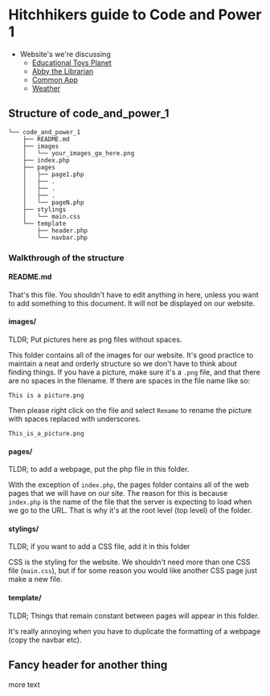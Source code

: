 # Hitchhikers guide to Code and Power 1

* Website's we're discussing
  * [Educational Toys Planet](https://www.educationaltoysplanet.com/)
  * [Abby the Librarian](http://www.abbythelibrarian.com/)
  * [Common App](http://www.commonapp.org/faq)
  * [Weather](http://w2.weather.gov/climate/)

## Structure of code_and_power_1
```
└── code_and_power_1
    ├── README.md
    ├── images
    │   └── your_images_go_here.png
    ├── index.php
    ├── pages
    │   ├── page1.php
    │   ├── .
    │   ├── .
    │   ├── .
    │   └── pageN.php
    ├── stylings
    │   └── main.css
    └── template
        ├── header.php
        └── navbar.php
```
### Walkthrough of the structure

#### README.md

That's this file. You shouldn't have to edit anything in here, unless you want to add something to this document. It will not be displayed on our website. 

#### images/

TLDR; Put pictures here as png files without spaces. 

This folder contains all of the images for our website. It's good practice to maintain a neat and orderly structure so we don't have to think about finding things. If you have a picture, make sure it's a `.png` file, and that there are no spaces in the filename. If there are spaces in the file name like so:

`This is a picture.png`

Then please right click on the file and select `Rename` to rename the picture with spaces replaced with underscores.

`This_is_a_picture.png`

#### pages/

TLDR; to add a webpage, put the php file in this folder.

With the exception of `index.php`, the pages folder contains all of the web pages that we will have on our site. The reason for this is because `index.php` is the name of the file that the server is expecting to load when we go to the URL. That is why it's at the root level (top level) of the folder. 

#### stylings/

TLDR; if you want to add a CSS file, add it in this folder

CSS is the styling for the website. We shouldn't need more than one CSS file (`main.css`), but if for some reason you would like another CSS page just make a new file. 


#### template/

TLDR; Things that remain constant between pages will appear in this folder.

It's really annoying when you have to duplicate the formatting of a webpage (copy the navbar etc). 


## Fancy header for another thing
more text
